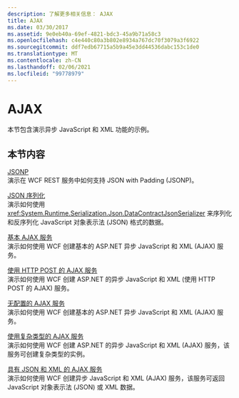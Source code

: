 ```yaml
---
description: 了解更多相关信息： AJAX
title: AJAX
ms.date: 03/30/2017
ms.assetid: 9e0eb40a-69ef-4821-bdc3-45a9b71a58c3
ms.openlocfilehash: c4e440c80a3b802e8934a767dc70f3079a3f6922
ms.sourcegitcommit: ddf7edb67715a5b9a45e3dd44536dabc153c1de0
ms.translationtype: MT
ms.contentlocale: zh-CN
ms.lasthandoff: 02/06/2021
ms.locfileid: "99778979"
---
```

# <a name="ajax"></a>AJAX

本节包含演示异步 JavaScript 和 XML 功能的示例。  
  
## <a name="in-this-section"></a>本节内容  

 [JSONP](jsonp.md)  
 演示在 WCF REST 服务中如何支持 JSON with Padding (JSONP)。  
  
 [JSON 序列化](json-serialization.md)  
 演示如何使用 <xref:System.Runtime.Serialization.Json.DataContractJsonSerializer> 来序列化和反序列化 JavaScript 对象表示法 (JSON) 格式的数据。  
  
 [基本 AJAX 服务](basic-ajax-service.md)  
 演示如何使用 WCF 创建基本的 ASP.NET 异步 JavaScript 和 XML (AJAX) 服务。  
  
 [使用 HTTP POST 的 AJAX 服务](ajax-service-using-http-post.md)  
 演示如何使用 WCF 创建 ASP.NET 的异步 JavaScript 和 XML (使用 HTTP POST 的 AJAX) 服务。  
  
 [无配置的 AJAX 服务](ajax-service-without-configuration.md)  
 演示如何使用 WCF 创建基本的 ASP.NET 异步 JavaScript 和 XML (AJAX) 服务。  
  
 [使用复杂类型的 AJAX 服务](ajax-service-using-complex-types-sample.md)  
 演示如何使用 WCF 创建 ASP.NET 的异步 JavaScript 和 XML (AJAX) 服务，该服务可创建复杂类型的实例。  
  
 [具有 JSON 和 XML 的 AJAX 服务](ajax-service-with-json-and-xml-sample.md)  
 演示如何使用 WCF 创建异步 JavaScript 和 XML (AJAX) 服务，该服务可返回 JavaScript 对象表示法 (JSON) 或 XML 数据。
